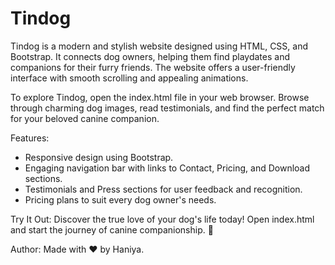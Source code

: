 # Tindog

Tindog is a modern and stylish website designed using HTML, CSS, and Bootstrap. It connects dog owners, helping them find playdates and companions for their furry friends. The website offers a user-friendly interface with smooth scrolling and appealing animations.

To explore Tindog, open the index.html file in your web browser. Browse through charming dog images, read testimonials, and find the perfect match for your beloved canine companion.

Features:
- Responsive design using Bootstrap.
- Engaging navigation bar with links to Contact, Pricing, and Download sections.
- Testimonials and Press sections for user feedback and recognition.
- Pricing plans to suit every dog owner's needs.

Try It Out:
Discover the true love of your dog's life today! Open index.html and start the journey of canine companionship. 🐾

Author: Made with ❤️ by Haniya.
